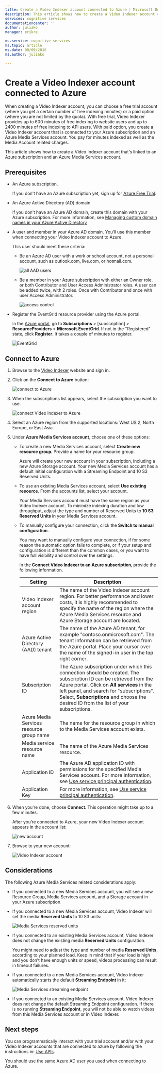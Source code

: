 ```yaml
---
title: Create a Video Indexer account connected to Azure | Microsoft Docs
description: This article shows how to create a Video Indexer account connected to Azure.
services: cognitive services
documentationcenter: ''
author: juliako
manager: erikre

ms.service: cognitive-services
ms.topic: article
ms.date: 09/09/2018
ms.author: juliako

---
```

# Create a Video Indexer account connected to Azure

When creating a Video Indexer account, you can choose a free trial account (where you get a certain number of free indexing minutes) or a paid option (where you are not limited by the quota). With free trial, Video Indexer provides up to 600 minutes of free indexing to website users and up to 2400 minutes of free indexing to API users. With paid option, you create a Video Indexer account that is connected to your Azure subscription and an Azure Media Services account. You pay for minutes indexed as well as the Media Account related charges. 

This article shows how to create a Video Indexer account that's linked to an Azure subscription and an Azure Media Services account. 

## Prerequisites

* An Azure subscription. 

    If you don't have an Azure subscription yet, sign up for [Azure Free Trial](https://azure.microsoft.com/free/).

* An Azure Active Directory (AD) domain. 

    If you don't have an Azure AD domain, create this domain with your Azure subscription. For more information, see [Managing custom domain names in your Azure Active Directory](../../active-directory/users-groups-roles/domains-manage.md)

* A user and member in your Azure AD domain. You'll use this member when connecting your Video Indexer account to Azure.

    This user should meet these criteria:

    * Be an Azure AD user with a work or school account, not a personal account, such as outlook.com, live.com, or hotmail.com.
        
        ![all AAD users](./media/create-account/all-aad-users.png)

    *  Be a member in your Azure subscription with either an Owner role, or both Contributor and User Access Administrator roles. A user can be added twice, with 2 roles. Once with Contributor and once with user Access Administrator.

        ![access control](./media/create-account/access-control-iam.png)

* Register the EventGrid resource provider using the Azure portal.

    In the [Azure portal](https://portal.azure.com/), go to **Subscriptions** > [subscription] > **ResourceProviders** > **Microsoft.EventGrid**. If not in the "Registered" state, click **Register**. It takes a couple of minutes to register. 

    ![EventGrid](./media/create-account/event-grid.png)

## Connect to Azure

1. Browse to the [Video Indexer](https://www.videoindexer.ai/) website and sign in.

2. Click on the **Connect to Azure** button:

    ![connect to Azure](./media/create-account/connect-to-azure.png)

3. When the subscriptions list appears, select the subscription you want to use. 

    ![connect Video Indexer to Azure](./media/create-account/connect-vi-to-azure-subscription.png)

4. Select an Azure region from the supported locations: West US 2, North Europe, or East Asia.
5. Under **Azure Media Services account**, choose one of these options:

    * To create a new Media Services account, select **Create new resource group**. Provide a name for your resource group.

        Azure will create your new account in your subscription, including a new Azure Storage account. Your new Media Services account has a default initial configuration with a Streaming Endpoint and 10 S3 Reserved Units.
    * To use an existing Media Services account, select **Use existing resource**. From the accounts list, select your account.

        Your Media Services account must have the same region as your Video Indexer account. To minimize indexing duration and low throughput, adjust the type and number of Reserved Units to **10 S3 Reserved Units** in your Media Services account.
    * To manually configure your connection, click the **Switch to manual configuration**. 
    
        You may want to manually configure your connection, if for some reason the automatic option fails to complete, or if your setup and configuration is different than the common cases, or you want to have full visibility and control over the settings. 
        
        In the **Connect Video Indexer to an Azure subscription**, provide the following information.

        |Setting|Description|
        |---|---|
        |Video Indexer account region|The name of the Video Indexer account region. For better performance and lower costs, it is highly recommended to specify the name of the region where the Azure Media Services resource and Azure Storage account are located. |
        |Azure Active Directory (AAD) tenant|The name of the Azure AD tenant, for example "contoso.onmicrosoft.com". The tenant information can be retrieved from the Azure portal. Place your cursor over the name of the signed-in user in the top right corner.|
        |Subscription ID|The Azure subscription under which this connection should be created. The subscription ID can be retrieved from the Azure portal. Click on **All services** in the left panel, and search for "subscriptions". Select, **Subscriptions** and choose the desired ID from the list of your subscriptions.|
        |Azure Media Services resource group name|The name for the resource group in which to the Media Services account exists.|
        |Media service resource name|The name of the Azure Media Services resource.|
        |Application ID|The Azure AD application ID with permissions for the specified Media Services account. For more information, see [Use service principal authentication](../../media-services/previous/media-services-portal-get-started-with-aad.md#service-principal-authentication).|
        |Application Key|For more information, see [Use service principal authentication](../../media-services/previous/media-services-portal-get-started-with-aad.md#service-principal-authentication).|

6. When you're done, choose **Connect**. This operation might take up to a few minutes. 

    After you're connected to Azure, your new Video Indexer account appears in the account list:

    ![new account](./media/create-account/new-account.png)

7. Browse to your new account: 

    ![Video Indexer account](./media/create-account/vi-account.png)

## Considerations

The following Azure Media Services related considerations apply:

* If you connected to a new Media Services account, you will see a new Resource Group, Media Services account, and a Storage account in your Azure subscription.
* If you connected to a new Media Services account, Video Indexer will set the media **Reserved Units** to 10 S3 units:

    ![Media Services reserved units](./media/create-account/ams-reserved-units.png)

* If you connected to an existing Media Services account, Video Indexer does not change the existing media **Reserved Units** configuration.

    You might need to adjust the type and number of media **Reserved Units**, according to your planned load. Keep in mind that if your load is high and you don’t have enough units or speed, videos processing can result in timeout failures.

* If you connected to a new Media Services account, Video Indexer automatically starts the default **Streaming Endpoint** in it:

    ![Media Services streaming endpoint](./media/create-account/ams-streaming-endpoint.png)

* If you connected to an existing Media Services account, Video Indexer does not change the default Streaming Endpoint configuration. If there is no running **Streaming Endpoint**, you will not be able to watch videos from this Media Services account or in Video Indexer.

## Next steps

You can programmatically interact with your trial account and/or with your Video Indexer accounts that are connected to azure by following the instructions in: [Use APIs](video-indexer-use-apis.md).

You should use the same Azure AD user you used when connecting to Azure.


